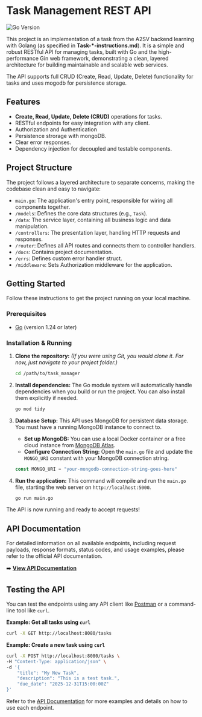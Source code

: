 # Task Management REST API

![Go Version](https://img.shields.io/badge/go-1.24+-blue.svg)

This project is an implementation of a task from the A2SV backend learning with Golang (as specified in **Task-*-instructions.md**). It is a simple and robust RESTful API for managing tasks, built with Go and the high-performance Gin web framework, demonstrating a clean, layered architecture for building maintainable and scalable web services.

The API supports full CRUD (Create, Read, Update, Delete) functionality for tasks and uses mogodb for persistence storage.

## Features

-   **Create, Read, Update, Delete (CRUD)** operations for tasks.
-   RESTful endpoints for easy integration with any client.
-   Authorization and Authentication
-   Persistence strorage with mongoDB.
-   Clear error responses.
-   Dependency injection for decoupled and testable components.

## Project Structure

The project follows a layered architecture to separate concerns, making the codebase clean and easy to navigate:

-   `main.go`: The application's entry point, responsible for wiring all components together.
-   `/models`: Defines the core data structures (e.g., `Task`).
-   `/data`: The service layer, containing all business logic and data manipulation.
-   `/controllers`: The presentation layer, handling HTTP requests and responses.
-   `/router`: Defines all API routes and connects them to controller handlers.
-   `/docs`: Contains project documentation.
-   `/errs`: Defines custom error handler struct.
-   `/middleware`: Sets Authorization middleware for the application.

## Getting Started

Follow these instructions to get the project running on your local machine.

### Prerequisites

-   [Go](https://go.dev/doc/install) (version 1.24 or later)

### Installation & Running

1.  **Clone the repository:**
    *(If you were using Git, you would clone it. For now, just navigate to your project folder.)*
    ```sh
    cd /path/to/task_manager
    ```

2.  **Install dependencies:**
    The Go module system will automatically handle dependencies when you build or run the project. You can also install them explicitly if needed.
    ```sh
    go mod tidy
    ```
3. **Database Setup:**
   This API uses MongoDB for persistent data storage. You must have a running MongoDB instance to connect to.

   -  **Set up MongoDB:** You can use a local Docker container or a free cloud instance from [MongoDB Atlas](https://www.mongodb.com/cloud/atlas).
   -  **Configure Connection String:** Open the `main.go` file and update the `MONGO_URI` constant with your MongoDB connection string.

    ```go
    const MONGO_URI = "your-mongodb-connection-string-goes-here"
    ```
4.  **Run the application:**
    This command will compile and run the `main.go` file, starting the web server on `http://localhost:5000`.
    ```sh
    go run main.go
    ```

The API is now running and ready to accept requests!

## API Documentation

For detailed information on all available endpoints, including request payloads, response formats, status codes, and usage examples, please refer to the official API documentation.

➡️ **[View API Documentation](./docs/api_documentation.md)**

## Testing the API

You can test the endpoints using any API client like [Postman](https://www.postman.com/) or a command-line tool like `curl`.

**Example: Get all tasks using `curl`**
```sh
curl -X GET http://localhost:8080/tasks
```

**Example: Create a new task using `curl`**
```sh
curl -X POST http://localhost:8080/tasks \
-H "Content-Type: application/json" \
-d '{
    "title": "My New Task",
    "description": "This is a test task.",
    "due_date": "2025-12-31T15:00:00Z"
}'
```

Refer to the [API Documentation](./docs/api_documentation.md) for more examples and details on how to use each endpoint.
